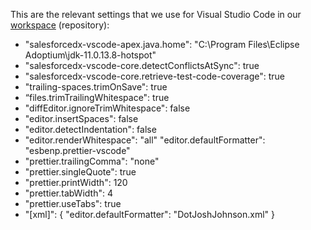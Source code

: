 This are the relevant settings that we use for Visual Studio Code in our [workspace](https://github.com/Nakama-Partnering-Services/project-scaffolding/blob/main/.vscode/settings.json) (repository):

- "salesforcedx-vscode-apex.java.home": "C:\\Program Files\\Eclipse Adoptium\\jdk-11.0.13.8-hotspot"
- "salesforcedx-vscode-core.detectConflictsAtSync": true
- "salesforcedx-vscode-core.retrieve-test-code-coverage": true
-	"trailing-spaces.trimOnSave": true
- “files.trimTrailingWhitespace": true
- "diffEditor.ignoreTrimWhitespace": false
- "editor.insertSpaces": false
- "editor.detectIndentation": false
- "editor.renderWhitespace": "all"
	"editor.defaultFormatter": "esbenp.prettier-vscode"
- "prettier.trailingComma": "none"
- "prettier.singleQuote": true
- "prettier.printWidth": 120
- "prettier.tabWidth": 4
- "prettier.useTabs": true
- "[xml]": {
    "editor.defaultFormatter": "DotJoshJohnson.xml"
  }
